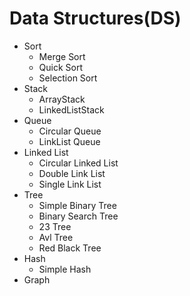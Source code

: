# Data Structures(DS)
- Sort
  * Merge Sort
  * Quick Sort
  * Selection Sort
- Stack
  * ArrayStack
  * LinkedListStack  
- Queue
  * Circular Queue
  * LinkList Queue
- Linked List
  * Circular Linked List
  * Double Link List
  * Single Link List
- Tree
  * Simple Binary Tree
  * Binary Search Tree
  * 23 Tree
  * Avl Tree  
  * Red Black Tree
- Hash
  * Simple Hash
- Graph